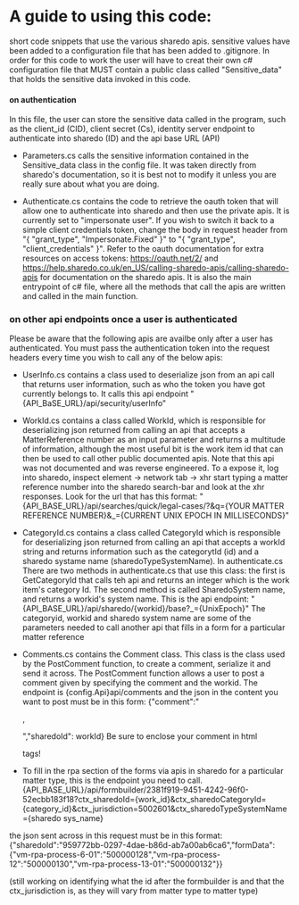 # A guide to using this code:

short code snippets that use the various sharedo apis.
sensitive values have been added to a configuration file that has been added to .gitignore. In order for this code to work the user will have to creat their own c# configuration file that MUST contain a public class called "Sensitive_data" that holds the sensitive data invoked in this code.

#### on authentication
In this file, the user can store the sensitive data called in the program, such as the client_id (CID), client secret (Cs), identity server endpoint to authenticate into sharedo (ID) and the api base URL (API)

* Parameters.cs calls the sensitive information contained in the Sensitive_data class in the config file. It was taken directly from sharedo's documentation, so it is best not to modify it unless you are really sure about what you are doing.

* Authenticate.cs contains the code to retrieve the oauth token that will allow one to authenticate into sharedo and then use the private apis. It is currently set to "impersonate user". If you wish to switch it back to a simple client credentials token, change the body in request header from "{ "grant_type", "Impersonate.Fixed" }" to "{ "grant_type", "client_credentials" }". Refer to the oauth documentation for extra resources on access tokens: https://oauth.net/2/ and https://help.sharedo.co.uk/en_US/calling-sharedo-apis/calling-sharedo-apis for documentation on the sharedo apis.
It is also the main entrypoint of c# file, where all the methods that call the apis are written and called in the main function.


### on other api endpoints once a user is authenticated

Please be aware that the following apis are availbe only after a user has authenticated.
You must pass the authentication token into the request headers every time you wish to call any of the below apis:

* UserInfo.cs contains a class used to deserialize json from an api call that returns user information, such as who the token you have got currently belongs to.
It calls this api endpoint "{API_BaSE_URL}/api/security/userInfo"

* WorkId.cs contains a class called WorkId, which is responsible for deserializing json returned from calling an api that accepts a MatterReference number as an input parameter and returns a multitude of information, although the most useful bit is the work item id that can then be used to call other public documented apis.
Note that this api was not documented and was reverse engineered. To a expose it, log into sharedo, inspect element -> network tab -> xhr 
start typing a matter reference number into the sharedo search-bar and look at the xhr responses.
Look for the url that has this format: "{API_BASE_URL}/api/searches/quick/legal-cases/?&q={YOUR MATTER REFERENCE NUMBER}&_={CURRENT UNIX EPOCH IN MILLISECONDS}"

* CategoryId.cs contains a class called CategoryId which is responsible for deserializing json returned from calling an api that accepts a workId string and returns information such as the categorytId (id) and a sharedo systame name (sharedoTypeSystemName). In authenticate.cs
There are two methods in authenticate.cs that use this class: the first is GetCategoryId that calls teh api and returns an integer which is the work item's category Id.
The second method is called SharedoSystem name, and returns a workid's system name.
This is the api endpoint: "{API_BASE_URL}/api/sharedo/{workid}/base?_={UnixEpoch}"
The categoryid, workid and sharedo system name are some of the parameters needed to call another api that fills in a form for a particular matter reference

* Comments.cs contains the Comment class. This class is the class used by the PostComment function, to create a comment, serialize it and send it across. The PostComment function allows a user to post a comment given by specifying the comment and the workid.
The endpoint is {config.Api}api/comments and the json in the content you want to post must be in this form:
{"comment":"<p>,<your comment></p>","sharedoId": workId}  Be sure to enclose your comment in html <p> tags!
        

* To fill in the rpa section of the forms via apis in sharedo for a particular matter type, this is the endpoint you need to call.
{API_BASE_URL}/api/formbuilder/2381f919-9451-4242-96f0-52ecbb183f18?ctx_sharedoId={work_id}&ctx_sharedoCategoryId={category_id}&ctx_jurisdiction=5002601&ctx_sharedoTypeSystemName={sharedo sys_name}

the json sent across in this request must be in this format:
{"sharedoId":"959772bb-0297-4dae-b86d-ab7a00ab6ca6","formData":{"vm-rpa-process-6-01":"500000128","vm-rpa-process-12":"500000130","vm-rpa-process-13-01":"500000132"}}

(still working on identifying what the id after the formbuilder is and that the ctx_jurisdiction is, as they will vary from matter type to matter type)